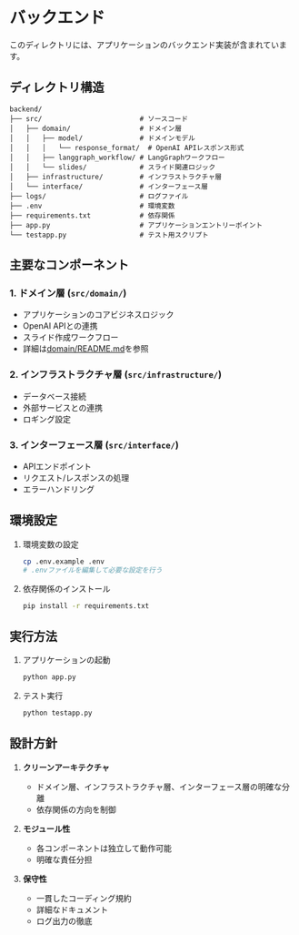 # バックエンド

このディレクトリには、アプリケーションのバックエンド実装が含まれています。

## ディレクトリ構造

```
backend/
├── src/                        # ソースコード
│   ├── domain/                 # ドメイン層
│   │   ├── model/              # ドメインモデル
│   │   │   └── response_format/  # OpenAI APIレスポンス形式
│   │   ├── langgraph_workflow/ # LangGraphワークフロー
│   │   └── slides/             # スライド関連ロジック
│   ├── infrastructure/         # インフラストラクチャ層
│   └── interface/              # インターフェース層
├── logs/                       # ログファイル
├── .env                        # 環境変数
├── requirements.txt            # 依存関係
├── app.py                      # アプリケーションエントリーポイント
└── testapp.py                  # テスト用スクリプト
```

## 主要なコンポーネント

### 1. ドメイン層 (`src/domain/`)
- アプリケーションのコアビジネスロジック
- OpenAI APIとの連携
- スライド作成ワークフロー
- 詳細は[domain/README.md](src/domain/README.md)を参照

### 2. インフラストラクチャ層 (`src/infrastructure/`)
- データベース接続
- 外部サービスとの連携
- ロギング設定

### 3. インターフェース層 (`src/interface/`)
- APIエンドポイント
- リクエスト/レスポンスの処理
- エラーハンドリング

## 環境設定

1. 環境変数の設定
   ```bash
   cp .env.example .env
   # .envファイルを編集して必要な設定を行う
   ```

2. 依存関係のインストール
   ```bash
   pip install -r requirements.txt
   ```

## 実行方法

1. アプリケーションの起動
   ```bash
   python app.py
   ```

2. テスト実行
   ```bash
   python testapp.py
   ```

## 設計方針

1. **クリーンアーキテクチャ**
   - ドメイン層、インフラストラクチャ層、インターフェース層の明確な分離
   - 依存関係の方向を制御

2. **モジュール性**
   - 各コンポーネントは独立して動作可能
   - 明確な責任分担

3. **保守性**
   - 一貫したコーディング規約
   - 詳細なドキュメント
   - ログ出力の徹底 
